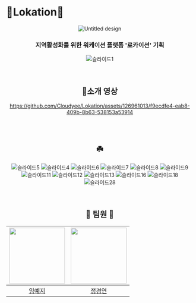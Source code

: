 # 🌱Lokation🌱
<div align="center">
  
![Untitled design](https://github.com/Cloudyee/Lokation/assets/126961013/d92a7aa2-b8a9-418e-9ccc-8ae5dc2d68d2)

### 지역활성화를 위한 워케이션 플랫폼 '로카이션' 기획

![슬라이드1](https://github.com/Cloudyee/Lokation/assets/126961013/fe38a313-b062-4fb3-8102-447c451af491)


<br>

## 🌿소개 영상

https://github.com/Cloudyee/Lokation/assets/126961013/f9ecdfe4-eab8-409b-8b63-538153a53914


<br><br>
## ☘️
![슬라이드5](https://github.com/Cloudyee/Lokation/assets/126961013/9dd355cb-1085-4796-90d4-1196ed6dac15)
![슬라이드4](https://github.com/Cloudyee/Lokation/assets/126961013/5ccd9ccd-d629-4f8b-84d2-a5fce050bedf)
![슬라이드6](https://github.com/Cloudyee/Lokation/assets/126961013/87353fa9-d52f-4a2c-904c-a74dc5ea37fc)
![슬라이드7](https://github.com/Cloudyee/Lokation/assets/126961013/8fbe3d05-6370-4a09-80d6-295e88e1ac1e)
![슬라이드8](https://github.com/Cloudyee/Lokation/assets/126961013/0316f49b-ef8d-40f5-aa7e-53e373df9a02)
![슬라이드9](https://github.com/Cloudyee/Lokation/assets/126961013/49b87903-93c9-4ea5-8b38-81ec9f7a64ff)
![슬라이드11](https://github.com/Cloudyee/Lokation/assets/126961013/8a2765a3-ee3e-4553-812d-2da96663cd2e)
![슬라이드12](https://github.com/Cloudyee/Lokation/assets/126961013/00f326ec-63c7-4b5e-a274-798bd76f5d2d)
![슬라이드13](https://github.com/Cloudyee/Lokation/assets/126961013/2d446331-fdb4-4124-b27a-473287d8266d)
![슬라이드16](https://github.com/Cloudyee/Lokation/assets/126961013/8602d7cb-4a26-4b3c-9f0f-f5a9de00b2a1)
![슬라이드18](https://github.com/Cloudyee/Lokation/assets/126961013/9b444ae8-c324-40b0-bd71-d60906f8e223)
![슬라이드28](https://github.com/Cloudyee/Lokation/assets/126961013/181851bc-1e32-44a2-a5aa-dcfafcb92591)

<br>

## 💚 팀원 💚

|<img src="https://avatars.githubusercontent.com/u/119517146?v=4" width=150px>|<img src="https://avatars.githubusercontent.com/u/126961013?v=4" width=150px>|
|:---:|:---:|
|[임예지](https://github.com/image00)|[정경연](https://github.com/Cloudyee)|

<br>

</div>
